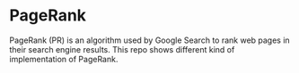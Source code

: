 # PageRank
PageRank (PR) is an algorithm used by Google Search to rank web pages in their search engine results. This repo shows different kind of implementation of PageRank.
